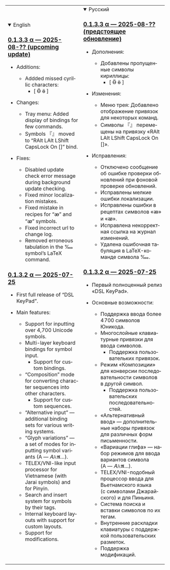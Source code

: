 <table>
<tr>
<td>
<details open lang="en">
<summary>English</summary>

### [0.1.3.3 α — 2025-08-?? (upcoming update)](https://github.com/DemerNkardaz/DSL-KeyPad/releases/tag/0.1.3.3)

- Additions:

  - Addded missed cyrillic characters:
    - [ Ӫ ӫ ]

- Changes:

  - Tray menu: Added display of bindings for few commands.
  - Symbols 『』 moved to “RAlt LAlt LShift CapsLock On []” bind.

- Fixes:

  - Disabled update check error message during background update checking.
  - Fixed minor localization mistakes.
  - Fixed mistake in recipes for “ꭂ” and “ꭁ” symbols.
  - Fixed incorrect url to change log.
  - Removed erroneous tabulation in the ‱ symbol’s LaTeX command.

### [0.1.3.2 α — 2025-07-25](https://github.com/DemerNkardaz/DSL-KeyPad/releases/tag/0.1.3.2)

- First full release of “DSL KeyPad”.

- Main features:

  - Support for inputting over 4,700 Unicode symbols.
  - Multi-layer keyboard bindings for symbol input.
    - Support for custom bindings.
  - “Composition” mode for converting character sequences into other characters.
    - Support for custom sequences.
  - “Alternative input” — additional binding sets for various writing systems.
  - “Glyph variations” — a set of modes for inputting symbol variants (A — 𝐴𝙰𝕬…).
  - TELEX/VNI-like input processor for Vietnamese (with Jarai symbols) and for Pinyin.
  - Search and insert system for symbols by their tags.
  - Internal keyboard layouts with support for custom layouts.
  - Support for modifications.

</details>
</td>
<td>
<details open lang="ru">
<summary>Русский</summary>

### [0.1.3.3 α — 2025-08-?? (предстоящее обновление)](https://github.com/DemerNkardaz/DSL-KeyPad/releases/tag/0.1.3.3)

- Дополнения:

  - Добавлены пропущенные символы кириллицы:
    - [ Ӫ ӫ ]

- Изменения:

  - Меню трея: Добавлено отображение привязок для некоторых команд.
  - Символы 『』 перемещены на привязку «RAlt LAlt LShift CapsLock On []».

- Исправления:

  - Отключено сообщение об ошибке проверки обновлений при фоновой проверке обновлений.
  - Исправлены мелкие ошибки локализации.
  - Исправлены ошибки в рецептах символов «ꭂ» и «ꭁ».
  - Исправлена некорректная ссылка на журнал изменений.
  - Удалена ошибочная табуляция в LaTeX-команде символа ‱.

### [0.1.3.2 α — 2025-07-25](https://github.com/DemerNkardaz/DSL-KeyPad/releases/tag/0.1.3.2)

- Первый полноценный релиз «DSL KeyPad».

- Основные возможности:

  - Поддержка ввода более 4 700 символов Юникода.
  - Многослойные клавиатурные привязки для ввода символов.
    - Поддержка пользовательких привязок.
  - Режим «Композиции» для конверсии последовательности символов в другой символ.
    - Поддержка пользовательских последовательностей.
  - «Альтернативный ввод» — дополнительные наборы привязок для различных форм письменности.
  - «Вариации глифа» — набор режимов для ввода вариантов символа (A — 𝐴𝙰𝕬…).
  - TELEX/VNI-подобный процессор ввода для Вьетнамского языка (с символами Джарайского) и для Пиньиня.
  - Система поиска и вставки символов по их тегам.
  - Внутренние раскладки клавиатуры с поддержкой пользовательских разметок.
  - Поддержка модификаций.

</details>
</td>
</tr>
</table>
